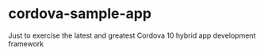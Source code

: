 # cordova-sample-app
Just to exercise the latest and greatest Cordova 10 hybrid app development framework
